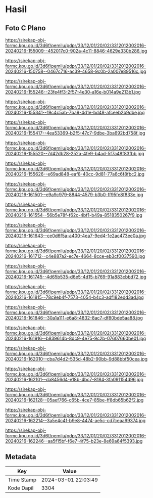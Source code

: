 # Hasil

## Foto C Plano

https://sirekap-obj-formc.kpu.go.id/3d6f/pemilu/pdpr/33/12/01/20/02/3312012002016-20240216-155009--452017c0-902a-4c11-8846-4629e330b286.jpg

https://sirekap-obj-formc.kpu.go.id/3d6f/pemilu/pdpr/33/12/01/20/02/3312012002016-20240216-150758--0467c716-ac39-4658-9c0b-2a007e89516c.jpg

https://sirekap-obj-formc.kpu.go.id/3d6f/pemilu/pdpr/33/12/01/20/02/3312012002016-20240216-155246--23fe4ff3-2f57-4e30-a16e-b014a9e213b1.jpg

https://sirekap-obj-formc.kpu.go.id/3d6f/pemilu/pdpr/33/12/01/20/02/3312012002016-20240216-155341--19c4c5ab-7ba9-4d1e-bd48-afceeb2b9dbe.jpg

https://sirekap-obj-formc.kpu.go.id/3d6f/pemilu/pdpr/33/12/01/20/02/3312012002016-20240216-155417--4ea53369-b2f5-47c7-9dbe-3ba692bd758f.jpg

https://sirekap-obj-formc.kpu.go.id/3d6f/pemilu/pdpr/33/12/01/20/02/3312012002016-20240216-155520--7d42db28-252a-4fe9-b4ad-5f7a48f83fbb.jpg

https://sirekap-obj-formc.kpu.go.id/3d6f/pemilu/pdpr/33/12/01/20/02/3312012002016-20240216-155626--e69ad848-eaf8-40cc-9d81-77a6c6f8fbc2.jpg

https://sirekap-obj-formc.kpu.go.id/3d6f/pemilu/pdpr/33/12/01/20/02/3312012002016-20240216-161501--e9a9c979-8844-4579-b3b0-ff95fe8f833e.jpg

https://sirekap-obj-formc.kpu.go.id/3d6f/pemilu/pdpr/33/12/01/20/02/3312012002016-20240216-161554--56b5e78f-f62c-4bf1-b49a-8518350267f9.jpg

https://sirekap-obj-formc.kpu.go.id/3d6f/pemilu/pdpr/33/12/01/20/02/3312012002016-20240216-161643--ce0d6f5a-a400-4ea7-9ed4-1e2ac473ee0a.jpg

https://sirekap-obj-formc.kpu.go.id/3d6f/pemilu/pdpr/33/12/01/20/02/3312012002016-20240216-161712--c4e887a2-ec7e-4664-8cce-eb3cf0037590.jpg

https://sirekap-obj-formc.kpu.go.id/3d6f/pemilu/pdpr/33/12/01/20/02/3312012002016-20240216-161745--4d65b535-d6e5-4d15-b769-91a883cbbd72.jpg

https://sirekap-obj-formc.kpu.go.id/3d6f/pemilu/pdpr/33/12/01/20/02/3312012002016-20240216-161815--78c9eb4f-7573-4054-b4c3-adf182edd3ad.jpg

https://sirekap-obj-formc.kpu.go.id/3d6f/pemilu/pdpr/33/12/01/20/02/3312012002016-20240216-161846--30a1a111-e6a8-4832-8ac7-df80bde5aa88.jpg

https://sirekap-obj-formc.kpu.go.id/3d6f/pemilu/pdpr/33/12/01/20/02/3312012002016-20240216-161916--b839614b-8dc9-4e75-9c2b-07607660be01.jpg

https://sirekap-obj-formc.kpu.go.id/3d6f/pemilu/pdpr/33/12/01/20/02/3312012002016-20240216-162010--cba7d4d2-535d-48b2-90bb-9d88bbf50cea.jpg

https://sirekap-obj-formc.kpu.go.id/3d6f/pemilu/pdpr/33/12/01/20/02/3312012002016-20240216-162101--da8456d4-e18b-4bc7-8184-3fa091154d96.jpg

https://sirekap-obj-formc.kpu.go.id/3d6f/pemilu/pdpr/33/12/01/20/02/3312012002016-20240216-162128--05aef766-c65b-4ce7-85be-ff8db65b62f2.jpg

https://sirekap-obj-formc.kpu.go.id/3d6f/pemilu/pdpr/33/12/01/20/02/3312012002016-20240216-162214--3a5e4c4f-b9e8-4474-ae5c-cd7ceaa99374.jpg

https://sirekap-obj-formc.kpu.go.id/3d6f/pemilu/pdpr/33/12/01/20/02/3312012002016-20240216-162246--aa5f15bf-f6e7-4f75-b23e-8e69a64f5393.jpg


## Metadata

| Key        | Value               |
| ---------- | ------------------- |
| Time Stamp | 2024-03-01 22:03:49 |
| Kode Dapil | 3304                |




